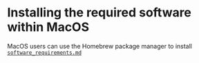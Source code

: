 # Installing the required software within MacOS

MacOS users can use the Homebrew package manager to install  
[`software_requirements.md`](software_requirements.md) 
